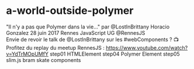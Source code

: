 # a-world-outside-polymer
"Il n'y a pas que Polymer dans la vie…" par @LostInBrittany Horacio Gonzalez 28 juin 2017
Rennes JavaScript UG‏ @RennesJS  
Envie de revoir le talk de @LostInBrittany sur les #webComponents ?
📺 Profitez du replay du meetup RennesJS : https://www.youtube.com/watch?v=YdTrMOpUMfY
step01 HTMLElement
step04 Polymer Element
step05 slim.js bram skate components
